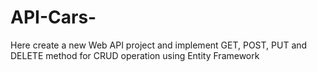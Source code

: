 # API-Cars-
Here create a new Web API project and implement GET, POST, PUT and DELETE method for CRUD operation using Entity Framework
